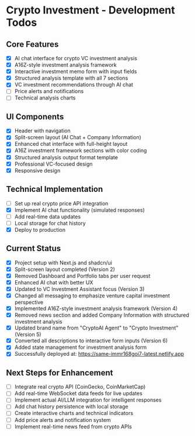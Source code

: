 # Crypto Investment - Development Todos

## Core Features
- [x] AI chat interface for crypto VC investment analysis
- [x] A16Z-style investment analysis framework
- [x] Interactive investment memo form with input fields
- [x] Structured analysis template with all 7 sections
- [x] VC investment recommendations through AI chat
- [ ] Price alerts and notifications
- [ ] Technical analysis charts

## UI Components
- [x] Header with navigation
- [x] Split-screen layout (AI Chat + Company Information)
- [x] Enhanced chat interface with full-height layout
- [x] A16Z investment framework sections with color coding
- [x] Structured analysis output format template
- [x] Professional VC-focused design
- [x] Responsive design

## Technical Implementation
- [ ] Set up real crypto price API integration
- [x] Implement AI chat functionality (simulated responses)
- [ ] Add real-time data updates
- [ ] Local storage for chat history
- [x] Deploy to production

## Current Status
- [x] Project setup with Next.js and shadcn/ui
- [x] Split-screen layout completed (Version 2)
- [x] Removed Dashboard and Portfolio tabs per user request
- [x] Enhanced AI chat with better UX
- [x] Updated to VC Investment Assistant focus (Version 3)
- [x] Changed all messaging to emphasize venture capital investment perspective
- [x] Implemented A16Z-style investment analysis framework (Version 4)
- [x] Removed news section and added Company Information with structured investment analysis
- [x] Updated brand name from "CryptoAI Agent" to "Crypto Investment" (Version 5)
- [x] Converted all descriptions to interactive form inputs (Version 6)
- [x] Added state management for investment analysis form
- [x] Successfully deployed at: https://same-immr168goi7-latest.netlify.app

## Next Steps for Enhancement
- [ ] Integrate real crypto API (CoinGecko, CoinMarketCap)
- [ ] Add real-time WebSocket data feeds for live updates
- [ ] Implement actual AI/LLM integration for intelligent responses
- [ ] Add chat history persistence with local storage
- [ ] Create interactive charts and technical indicators
- [ ] Add price alerts and notification system
- [ ] Implement real-time news feed from crypto APIs
